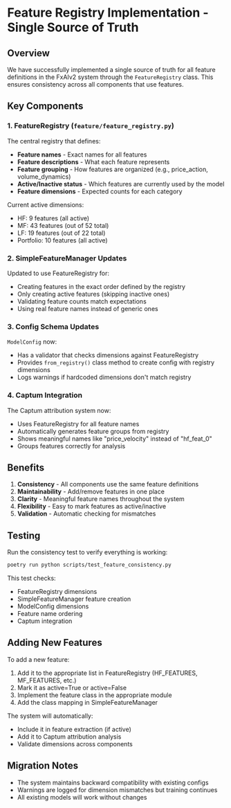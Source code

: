 # Feature Registry Implementation - Single Source of Truth

## Overview

We have successfully implemented a single source of truth for all feature definitions in the FxAIv2 system through the `FeatureRegistry` class. This ensures consistency across all components that use features.

## Key Components

### 1. FeatureRegistry (`feature/feature_registry.py`)

The central registry that defines:
- **Feature names** - Exact names for all features
- **Feature descriptions** - What each feature represents
- **Feature grouping** - How features are organized (e.g., price_action, volume_dynamics)
- **Active/Inactive status** - Which features are currently used by the model
- **Feature dimensions** - Expected counts for each category

Current active dimensions:
- HF: 9 features (all active)
- MF: 43 features (out of 52 total)
- LF: 19 features (out of 22 total)
- Portfolio: 10 features (all active)

### 2. SimpleFeatureManager Updates

Updated to use FeatureRegistry for:
- Creating features in the exact order defined by the registry
- Only creating active features (skipping inactive ones)
- Validating feature counts match expectations
- Using real feature names instead of generic ones

### 3. Config Schema Updates

`ModelConfig` now:
- Has a validator that checks dimensions against FeatureRegistry
- Provides `from_registry()` class method to create config with registry dimensions
- Logs warnings if hardcoded dimensions don't match registry

### 4. Captum Integration

The Captum attribution system now:
- Uses FeatureRegistry for all feature names
- Automatically generates feature groups from registry
- Shows meaningful names like "price_velocity" instead of "hf_feat_0"
- Groups features correctly for analysis

## Benefits

1. **Consistency** - All components use the same feature definitions
2. **Maintainability** - Add/remove features in one place
3. **Clarity** - Meaningful feature names throughout the system
4. **Flexibility** - Easy to mark features as active/inactive
5. **Validation** - Automatic checking for mismatches

## Testing

Run the consistency test to verify everything is working:

```bash
poetry run python scripts/test_feature_consistency.py
```

This test checks:
- FeatureRegistry dimensions
- SimpleFeatureManager feature creation
- ModelConfig dimensions
- Feature name ordering
- Captum integration

## Adding New Features

To add a new feature:

1. Add it to the appropriate list in FeatureRegistry (HF_FEATURES, MF_FEATURES, etc.)
2. Mark it as active=True or active=False
3. Implement the feature class in the appropriate module
4. Add the class mapping in SimpleFeatureManager

The system will automatically:
- Include it in feature extraction (if active)
- Add it to Captum attribution analysis
- Validate dimensions across components

## Migration Notes

- The system maintains backward compatibility with existing configs
- Warnings are logged for dimension mismatches but training continues
- All existing models will work without changes